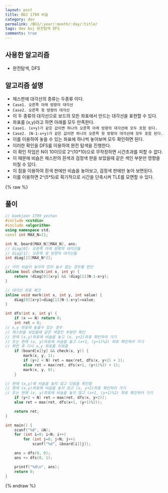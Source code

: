```yaml
---
layout: post
title: BOJ 1799 비숍
category: dev
permalink: /BOJ/:year/:month/:day/:title/
tags: dev boj 완전탐색 DFS
comments: true
---
```

## 사용한 알고리즘
- 완전탐색, DFS

## 알고리즘 설명
- 체스판에 대각선의 종류는 두종류 이다.
- `Case1. 오른쪽 아래 방향의 대각선`
- `Case2. 오른쪽 윗 방향의 대각선`
- 이 두 종류의 대각선으로 보드의 모든 좌표에서 만드는 대각선을 표현할 수 있다.
- 좌표를 (x,y)라고 하면 아래를 모두 만족한다.
- `Case1. (x+y)가 같은 값이면 하나의 오른쪽 아래 방향의 대각선에 모두 포함 된다.`
- `Case2. (N-1-x+y)가 같은 값이면 하나의 오른쪽 윗 방향의 대각선에 모두 포함 된다.`
- 이를 이용하여 놓을 수 있는 좌표에 하나씩 놓아보며 모두 확인하면 된다.
- 이러한 확인을 DFS를 이용하여 완전 탐색을 진행한다.
- 이 확인 작업은 N이 10이므로 2^(10*10)으로 무작정하면 시간초과를 피할 수 없다.
- 이 때문에 비숍은 체스판의 흰색과 검정색 판을 보았을때 같은 색인 부분만 영향을 미칠 수 있다.
- 이 점을 이용하여 흰색 판에만 비숍을 놓아보고, 검정색 판에만 놓아 보면된다.
- 이를 이용하면 2^(5*5)로 획기적으로 시간을 단축시켜 TLE를 모면할 수 있다.

{% raw %}
## 풀이
```c++
// baekjoon 1799 yechan
#include <cstdio>
#include <algorithm>
using namespace std;
const int MAX_N=11;

int N, board[MAX_N][MAX_N], ans;
// diag[0]: 오른쪽 아래 방향의 대각선들
// diag[1]: 오른쪽 윗 방향의 대각선들
int diag[2][MAX_N*2];

// 이미 비숍이 놓아져 있어 놀수 없는 경우를 판단
inline bool check(int x, int y) {
	return !diag[0][x+y] && !diag[1][N-1-x+y];
}

// 대각선 좌표 체크
inline void mark(int x, int y, int value) {
	diag[0][x+y]=diag[1][N-1-x+y]=value;
}

int dfs(int x, int y) {
	if (x == N) return 0;
	int ret = 0;
// x,y 좌표에 놓을수 있는 경우
// 체스판을 보았을때 같은 색깔인 부분만 확인
// 현재 (x,y)좌표에 비숍을 놓고 (x, y+2)좌표 확인하러 가기
// 또는 현재 (x, y)좌표에 비숍을 놓고 (x+1, (y+1)%2) 좌표 확인하러 가기
// 확인 후 다시 x,y 좌표를 지워줌
	if (board[x][y] && check(x, y)) {
		mark(x, y, 1);
		if (y+2 < N) ret = max(ret, dfs(x, y+2) + 1);
		else ret = max(ret, dfs(x+1, (y+1)%2) + 1);
		mark(x, y, 0);
	}

// 현재 (x,y)에 비숍을 놓지 않고 다음을 확인함
// 현재 (x,y)좌표에 비숍을 놓지 않고 (x, y+2)좌표 확인하러 가기
// 또는 현재 (x, y)좌표에 비숍을 놓지 않고 (x+1, (y+1)%2) 좌표 확인하러 가기
	if (y+2 < N) ret = max(ret, dfs(x, y+2));
	else ret = max(ret, dfs(x+1, (y+1)%2));

	return ret;
}

int main() {
	scanf("%d", &N);
	for (int i=0; i<N; i++)
		for (int j=0; j<N; j++)
			scanf("%d", &board[i][j]);

	ans = dfs(0, 0);
	ans += dfs(0, 1);

	printf("%d\n", ans);
	return 0;
}
```
{% endraw %}
